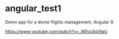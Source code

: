 # angular_test1

Demo app for a drone flights management, Angular 9.

https://www.youtube.com/watch?v=_M5vUblz9aU


